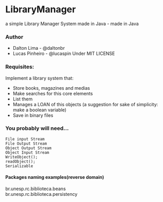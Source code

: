 # LibraryManager
a simple Library Manager System made in Java - made in Java

### Author

* Dalton Lima - @daltonbr
* Lucas Pinheiro - @lucaspin
Under MIT LICENSE

### Requisites:
Implement a library system that:
* Store books, magazines and medias
* Make searches for this core elements
* List them
* Manages a LOAN of this objects (a suggestion for sake of simplicity: make
a boolean variable)
* Save in binary files

### You probably will need...
    File input Stream
    File Output Stream
    Object Output Stream
    Object Input Stream
    WriteObject();
    readObject();
    Serializable

#### Packages naming examples(reverse domain)  
br.unesp.rc.biblioteca.beans  
br.unesp.rc.biblioteca.persistency
